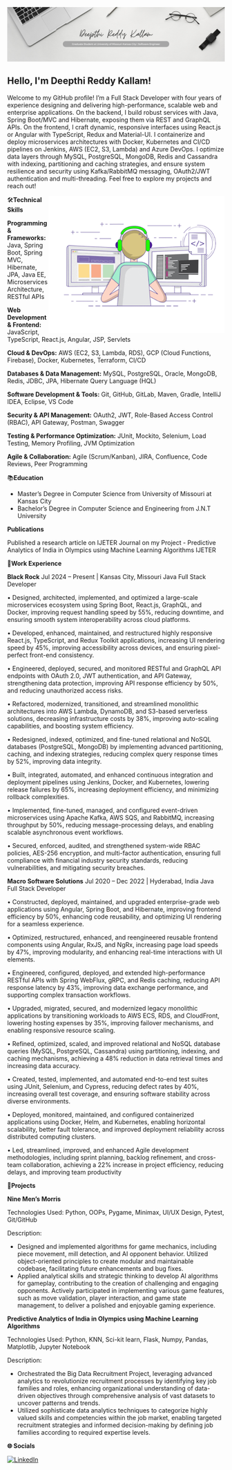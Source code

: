 <img src="https://github.com/deepthireddy246/deepthireddy246/blob/main/Deepthi%20Reddy%20Kallam.png" alt="banner ">

##  Hello, I'm Deepthi Reddy Kallam!


Welcome to my GitHub profile! I’m a Full Stack Developer with four years of experience designing and delivering high-performance, scalable web and enterprise applications. On the backend, I build robust services with Java, Spring Boot/MVC and Hibernate, exposing them via REST and GraphQL APIs. On the frontend, I craft dynamic, responsive interfaces using React.js or Angular with TypeScript, Redux and Material-UI. I containerize and deploy microservices architectures with Docker, Kubernetes and CI/CD pipelines on Jenkins, AWS (EC2, S3, Lambda) and Azure DevOps. I optimize data layers through MySQL, PostgreSQL, MongoDB, Redis and Cassandra with indexing, partitioning and caching strategies, and ensure system resilience and security using Kafka/RabbitMQ messaging, OAuth2/JWT authentication and multi-threading. Feel free to explore my projects and reach out!

<img align="right" alt="GIF" src="https://github.com/deepthireddy246/deepthireddy246/blob/main/coding.gif" width="408" height="318"/>
  

🛠️**Technical Skills**

**Programming & Frameworks:** Java, Spring Boot, Spring MVC, Hibernate, JPA, Java EE, Microservices Architecture, RESTful APIs

**Web Development & Frontend:** JavaScript, TypeScript, React.js, Angular, JSP, Servlets

**Cloud & DevOps:** AWS (EC2, S3, Lambda, RDS), GCP (Cloud Functions, Firebase), Docker, Kubernetes, Terraform, CI/CD 

**Databases & Data Management:** MySQL, PostgreSQL, Oracle, MongoDB, Redis, JDBC, JPA, Hibernate Query Language (HQL) 

**Software Development & Tools:** Git, GitHub, GitLab, Maven, Gradle, IntelliJ IDEA, Eclipse, VS Code

**Security & API Management:** OAuth2, JWT, Role-Based Access Control (RBAC), API Gateway, Postman, Swagger 

**Testing & Performance Optimization:** JUnit, Mockito, Selenium, Load Testing, Memory Profiling, JVM Optimization 

**Agile & Collaboration:** Agile (Scrum/Kanban), JIRA, Confluence, Code Reviews, Peer Programming




 📚**Education**
 
- Master’s Degree in Computer Science from University of Missouri at Kansas City
- Bachelor’s Degree in Computer Science and Engineering from  J.N.T University

**Publications**

Published a research article on IJETER Journal on my Project - Predictive Analytics of India in Olympics using       Machine Learning Algorithms IJETER

💼**Work Experience**

**Black Rock**	Jul 2024 – Present | Kansas City, Missouri
Java Full Stack Developer

•	Designed, architected, implemented, and optimized a large-scale microservices ecosystem using Spring Boot, React.js, GraphQL, and Docker, improving request handling speed by 55%, reducing downtime, and ensuring smooth system interoperability across cloud platforms.

•	Developed, enhanced, maintained, and restructured highly responsive React.js, TypeScript, and Redux Toolkit applications, increasing UI rendering speed by 45%, improving accessibility across devices, and ensuring pixel-perfect front-end consistency.

•	Engineered, deployed, secured, and monitored RESTful and GraphQL API endpoints with OAuth 2.0, JWT authentication, and API Gateway, strengthening data protection, improving API response efficiency by 50%, and reducing unauthorized access risks.

•	Refactored, modernized, transitioned, and streamlined monolithic architectures into AWS Lambda, DynamoDB, and S3-based serverless solutions, decreasing infrastructure costs by 38%, improving auto-scaling capabilities, and boosting system efficiency.

•	Redesigned, indexed, optimized, and fine-tuned relational and NoSQL databases (PostgreSQL, MongoDB) by implementing advanced partitioning, caching, and indexing strategies, reducing complex query response times by 52%, improving data integrity.

•	Built, integrated, automated, and enhanced continuous integration and deployment pipelines using Jenkins, Docker, and Kubernetes, lowering release failures by 65%, increasing deployment efficiency, and minimizing rollback complexities.

•	Implemented, fine-tuned, managed, and configured event-driven microservices using Apache Kafka, AWS SQS, and RabbitMQ, increasing throughput by 50%, reducing message-processing delays, and enabling scalable asynchronous event workflows.

•	Secured, enforced, audited, and strengthened system-wide RBAC policies, AES-256 encryption, and multi-factor authentication, ensuring full compliance with financial industry security standards, reducing vulnerabilities, and mitigating security breaches.

**Macro Software Solutions**	Jul 2020 – Dec 2022 | Hyderabad, India
Java Full Stack Developer

•	Constructed, deployed, maintained, and upgraded enterprise-grade web applications using Angular, Spring Boot, and Hibernate, improving frontend efficiency by 50%, enhancing code reusability, and optimizing UI rendering for a seamless experience.

•	Optimized, restructured, enhanced, and reengineered reusable frontend components using Angular, RxJS, and NgRx, increasing page load speeds by 47%, improving modularity, and enhancing real-time interactions with UI elements.

•	Engineered, configured, deployed, and extended high-performance RESTful APIs with Spring WebFlux, gRPC, and Redis caching, reducing API response latency by 43%, improving data exchange performance, and supporting complex transaction workflows.

•	Upgraded, migrated, secured, and modernized legacy monolithic applications by transitioning workloads to AWS ECS, RDS, and CloudFront, lowering hosting expenses by 35%, improving failover mechanisms, and enabling responsive resource scaling.

•	Refined, optimized, scaled, and improved relational and NoSQL database queries (MySQL, PostgreSQL, Cassandra) using partitioning, indexing, and caching mechanisms, achieving a 48% reduction in data retrieval times and increasing data accuracy.

•	Created, tested, implemented, and automated end-to-end test suites using JUnit, Selenium, and Cypress, reducing defect rates by 40%, increasing overall test coverage, and ensuring software stability across diverse environments.

•	Deployed, monitored, maintained, and configured containerized applications using Docker, Helm, and Kubernetes, enabling horizontal scalability, better fault tolerance, and improved deployment reliability across distributed computing clusters.

•	Led, streamlined, improved, and enhanced Agile development methodologies, including sprint planning, backlog refinement, and cross-team collaboration, achieving a 22% increase in project efficiency, reducing delays, and improving team productivity



🚀**Projects**

**Nine Men’s Morris**

Technologies Used: Python, OOPs, Pygame, Minimax, UI/UX Design, Pytest, Git/GitHub

Description:
- Designed and implemented algorithms for game mechanics, including piece movement, mill detection, and AI opponent behavior. Utilized object-oriented principles to create modular and maintainable codebase, facilitating future enhancements and bug fixes.
- Applied analytical skills and strategic thinking to develop AI algorithms for gameplay, contributing to the creation of challenging and engaging opponents. Actively participated in implementing various game features, such as move validation, player interaction, and game state management, to deliver a polished and enjoyable gaming experience.


**Predictive Analytics of India in Olympics using Machine Learning Algorithms**   

Technologies Used: Python, KNN, Sci-kit learn, Flask, Numpy, Pandas, Matplotlib, Jupyter Notebook

Description:
- Orchestrated the Big Data Recruitment Project, leveraging advanced analytics to revolutionize recruitment processes by identifying key job families and roles, enhancing organizational understanding of data-driven objectives through comprehensive analysis of vast datasets to uncover patterns and trends.
- Utilized sophisticate data analytics techniques to categorize highly valued skills and competencies within the job market, enabling targeted recruitment strategies and informed decision-making by defining job families according to required expertise levels.


 **🌐 Socials**
 
[![LinkedIn](https://img.shields.io/badge/LinkedIn-%230077B5.svg?logo=linkedin&logoColor=white)](https://www.linkedin.com/in/deepthi-reddy-kallam-b8b213357/)

 
